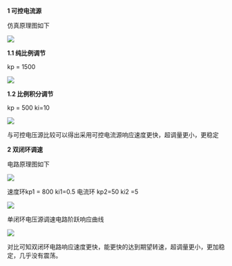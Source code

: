 **1 可控电流源**

仿真原理图如下

![](https://i.loli.net/2019/05/01/5cc981bd5f2b8.png)

**1.1 纯比例调节**

kp = 1500

![](https://i.loli.net/2019/05/01/5cc9823ca1c91.png)

**1.2 比例积分调节**

kp = 500 ki=10

![](https://i.loli.net/2019/05/01/5cc9825b83631.png)

与可控电压源比较可以得出采用可控电流源响应速度更快，超调量更小，更稳定

**2 双闭环调速**

电路原理图如下

![](https://i.loli.net/2019/05/01/5cc9828694f89.png)

速度环kp1 = 800 ki1=0.5   电流环 kp2=50  ki2 =5

![](https://i.loli.net/2019/05/01/5cc982adc79b3.png)

单闭环电压源调速电路阶跃响应曲线

![](https://i.loli.net/2019/05/01/5cc982d1b37ae.png)

对比可知双闭环电路响应速度更快，能更快的达到期望转速，超调量更小，更加稳定，几乎没有震荡。
